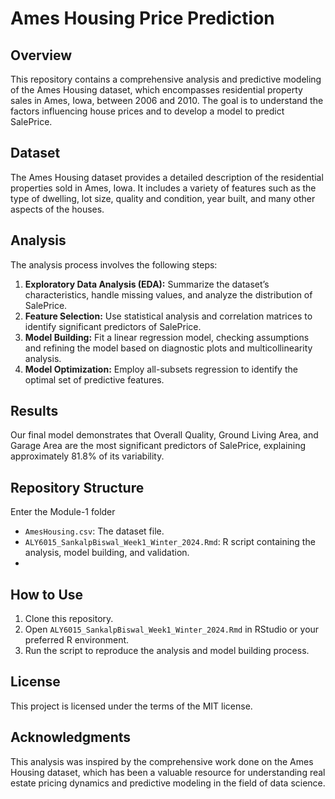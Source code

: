 # Ames Housing Price Prediction

## Overview
This repository contains a comprehensive analysis and predictive modeling of the Ames Housing dataset, which encompasses residential property sales in Ames, Iowa, between 2006 and 2010. The goal is to understand the factors influencing house prices and to develop a model to predict SalePrice.

## Dataset
The Ames Housing dataset provides a detailed description of the residential properties sold in Ames, Iowa. It includes a variety of features such as the type of dwelling, lot size, quality and condition, year built, and many other aspects of the houses.

## Analysis
The analysis process involves the following steps:
1. **Exploratory Data Analysis (EDA):** Summarize the dataset’s characteristics, handle missing values, and analyze the distribution of SalePrice.
2. **Feature Selection:** Use statistical analysis and correlation matrices to identify significant predictors of SalePrice.
3. **Model Building:** Fit a linear regression model, checking assumptions and refining the model based on diagnostic plots and multicollinearity analysis.
4. **Model Optimization:** Employ all-subsets regression to identify the optimal set of predictive features.

## Results
Our final model demonstrates that Overall Quality, Ground Living Area, and Garage Area are the most significant predictors of SalePrice, explaining approximately 81.8% of its variability.

## Repository Structure
Enter the Module-1 folder
- `AmesHousing.csv`: The dataset file.
- `ALY6015_SankalpBiswal_Week1_Winter_2024.Rmd`: R script containing the analysis, model building, and validation.
- 
## How to Use
1. Clone this repository.
2. Open `ALY6015_SankalpBiswal_Week1_Winter_2024.Rmd` in RStudio or your preferred R environment.
3. Run the script to reproduce the analysis and model building process.

## License
This project is licensed under the terms of the MIT license.

## Acknowledgments
This analysis was inspired by the comprehensive work done on the Ames Housing dataset, which has been a valuable resource for understanding real estate pricing dynamics and predictive modeling in the field of data science.
